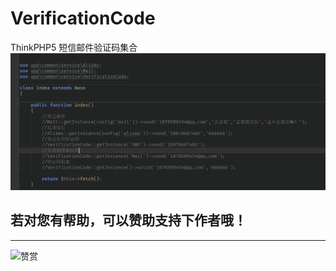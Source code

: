 # VerificationCode
ThinkPHP5 短信邮件验证码集合
![doc_img1](https://github.com/SingleSheep/VerificationCode/raw/master/doc/20180318132721.png)

## 若对您有帮助，可以**赞助**支持下作者哦！
----
![赞赏](https://sirhe.cn/wp-content/uploads/2018/06/打赏.jpg)

